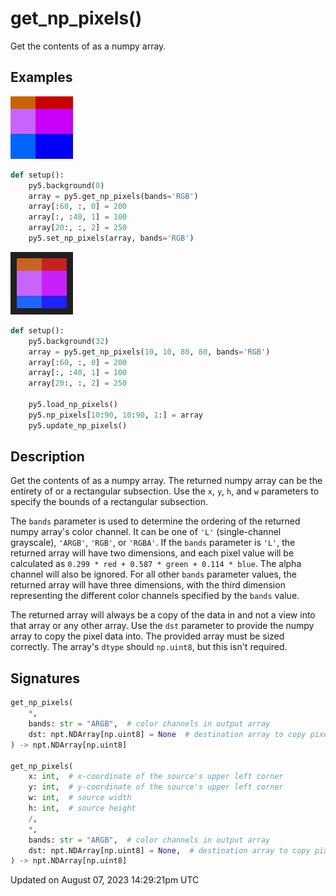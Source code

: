 # get_np_pixels()

Get the contents of [](sketch_np_pixels) as a numpy array.

## Examples

<div class="example-table">

<div class="example-row"><div class="example-cell-image">

![example picture for get_np_pixels()](/images/reference/Sketch_get_np_pixels_0.png)

</div><div class="example-cell-code">

```python
def setup():
    py5.background(0)
    array = py5.get_np_pixels(bands='RGB')
    array[:60, :, 0] = 200
    array[:, :40, 1] = 100
    array[20:, :, 2] = 250
    py5.set_np_pixels(array, bands='RGB')
```

</div></div>

<div class="example-row"><div class="example-cell-image">

![example picture for get_np_pixels()](/images/reference/Sketch_get_np_pixels_1.png)

</div><div class="example-cell-code">

```python
def setup():
    py5.background(32)
    array = py5.get_np_pixels(10, 10, 80, 80, bands='RGB')
    array[:60, :, 0] = 200
    array[:, :40, 1] = 100
    array[20:, :, 2] = 250

    py5.load_np_pixels()
    py5.np_pixels[10:90, 10:90, 1:] = array
    py5.update_np_pixels()
```

</div></div>

</div>

## Description

Get the contents of [](sketch_np_pixels) as a numpy array. The returned numpy array can be the entirety of [](sketch_np_pixels) or a rectangular subsection. Use the `x`, `y`, `h`, and `w` parameters to specify the bounds of a rectangular subsection.

The `bands` parameter is used to determine the ordering of the returned numpy array's color channel. It can be one of `'L'` (single-channel grayscale), `'ARGB'`, `'RGB'`, or `'RGBA'`. If the `bands` parameter is `'L'`, the returned array will have two dimensions, and each pixel value will be calculated as `0.299 * red + 0.587 * green + 0.114 * blue`. The alpha channel will also be ignored. For all other `bands` parameter values, the returned array will have three dimensions, with the third dimension representing the different color channels specified by the `bands` value.

The returned array will always be a copy of the data in [](sketch_np_pixels) and not a view into that array or any other array. Use the `dst` parameter to provide the numpy array to copy the pixel data into. The provided array must be sized correctly. The array's `dtype` should `np.uint8`, but this isn't required.

## Signatures

```python
get_np_pixels(
    *,
    bands: str = "ARGB",  # color channels in output array
    dst: npt.NDArray[np.uint8] = None  # destination array to copy pixel data into
) -> npt.NDArray[np.uint8]

get_np_pixels(
    x: int,  # x-coordinate of the source's upper left corner
    y: int,  # y-coordinate of the source's upper left corner
    w: int,  # source width
    h: int,  # source height
    /,
    *,
    bands: str = "ARGB",  # color channels in output array
    dst: npt.NDArray[np.uint8] = None,  # destination array to copy pixel data into
) -> npt.NDArray[np.uint8]
```

Updated on August 07, 2023 14:29:21pm UTC
